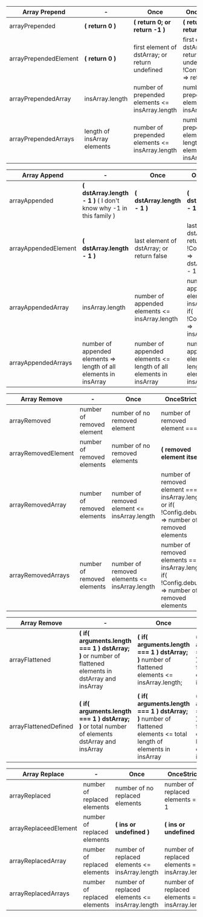 | **Array Prepend**          | -                   | Once                | OnceStrictly               |
|----------------------------|---------------------|---------------------|----------------------------|
| arrayPrepended             | __( return 0 )__    | __( return 0; or return -1 )__ |  __( return 0; or return -1 )__   |
| arrayPrependedElement      | __( return 0 )__    | first element of dstArray; or return undefined | first element of dstArray; or return undefined; if( !Config.debug) => return 0 |
| arrayPrependedArray        | insArray.length     | number of prepended elements <= insArray.length | number of prepended elements === insArray.length  |
| arrayPrependedArrays       | length of insArray elements | number of prepended elements <= insArray.length | number of prepended elements === length of all elements in insArray |

| **Array Append**          | -                   | Once                | OnceStrictly               |
|---------------------------|---------------------|---------------------|----------------------------|
| arrayAppended             | __( dstArray.length - 1 )__ ( I don't know why -1 in this family ) | __( dstArray.length - 1 )__ | __( dstArray.length - 1 )__; or -1 |
| arrayAppendedElement      | __( dstArray.length - 1 )__ | last element of dstArray; or return false | last element of dstArray; or return false; if( !Config.debug) => dstArray.length - 1                  |
| arrayAppendedArray        | insArray.length     | number of appended elements <= insArray.length | number of appended elements === insArray.length; if( !Config.debug ) => insArray.length  |
| arrayAppendedArrays       | number of appended elements => length of all elements in insArray | number of appended elements <= length of all elements in insArray | number of appended elements === length of all elements in insArray |

| **Array Remove**          | **-**                      | **Once**            | **OnceStrictly**           |
|---------------------------|----------------------------|---------------------|----------------------------|
| arrayRemoved              | number of removed element  | number of no removed element | number of removed element === 1 |
| arrayRemovedElement       | number of removed elements | number of no removed elements | __( removed element itself )__  |
| arrayRemovedArray         | number of removed elements | number of removed element <= insArray.length | number of removed element === insArray.length; or if( !Config.debug ) => number of removed elements  |
| arrayRemovedArrays        | number of removed elements | number of removed elements <= insArray.length | number of removed elements == insArray.length; if( !Config.debug ) => number of removed elements |

| **Array Remove**          | **-**                      | **Once**            | **OnceStrictly**           |
|---------------------------|----------------------------|---------------------|----------------------------|
| arrayFlattened             | __( if( arguments.length === 1 ) dstArray; )__ or number of flattened elements in dstArray and insArray  | __( if( arguments.length === 1 ) dstArray; )__  number of flattened elements <= insArray.length; | __( if( arguments.length === 1 ) dstArray; )__  number of flattened elements === insArray.length; |
| arrayFlattenedDefined      |__( if( arguments.length === 1 ) dstArray; )__  or total number of elements dstArray and insArray | __( if( arguments.length === 1 ) dstArray; )__  number of flattened elements <= total length of elements in insArray | __( if( arguments.length === 1 ) dstArray; )__ number of flattened elements == total length of elements in insArray |

|  **Array Replace**         | **-**                       | **Once**            | **OnceStrictly**           |
|----------------------------|-----------------------------|---------------------|----------------------------|
| arrayReplaced              | number of replaced elements | number of no replaced elements | number of replaced elements === 1 |
| arrayReplaceedElement      | number of replaced elements | __( ins or undefined )__   | __( ins or undefined )__    |
| arrayReplacedArray         | number of replaced elements | number of replaced elements <= insArray.length | number of replaced elements === insArray.length |
| arrayReplacedArrays        | number of replaced elements | number of replaced elements <= insArray.length | number of replaced elements === insArray.length |
